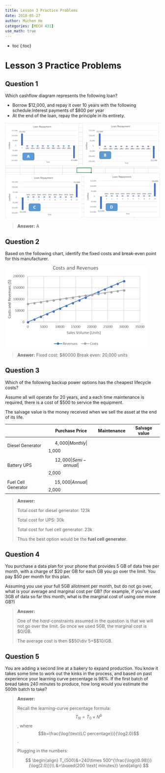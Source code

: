 ```yaml
---
title: Lesson 3 Practice Problems
date: 2018-05-27
author: Muchen He
categories: [MECH 431]
use_math: true
---
```




- toc
{:toc}

# Lesson 3 Practice Problems

## Question 1

Which cashflow diagram represents the following loan?

- Borrow \$12,000, and repay it over 10 years with the following schedule:Interest payments of \$800 per year
- At the end of the loan, repay the principle in its entirety.

![1527480337805](assets/1527480337805.png)

> **Answer:** A



## Question 2

Based on the following chart, identify the fixed costs and break-even point for this manufacturer.

![1527480426025](assets/1527480426025.png)

> **Answer:** Fixed cost: $80000 Break even: 20,000 units



## Question 3

Which of the following backup power options has the cheapest lifecycle costs?

Assume all will operate for 20 years, and a each time maintenance is required, there is a cost of $500 to service the equipment.

The salvage value is the money received when we sell the asset at the end of its life.

|  | Purchase Price      | Maintenance | Salvage value |
| ------------------- | ----------- | ------------- | ------ |
| Diesel Generator    | $$4,000      \vert  Monthly       \vert  $$1,000 |
| Battery UPS         | $$12,000     \vert  Semi-annual   \vert  $$2,000 |
| Fuel Cell Generator | $$15,000     \vert  Annual        \vert  $$2,000 |

> **Answer:**
>
> Total cost for diesel generator: 123k
>
> Total cost for UPS: 30k
>
> Total cost for fuel cell generator: 23k
>
> Thus the best option would be the **fuel cell generator**.



## Question 4

You purchase a data plan for your phone that provides 5 GB of data free per month, with a charge of \$20 per GB for each GB you go over the limit. You pay \$50 per month for this plan.

Assuming you use your full 5GB allotment per month, but do not go over, what is your average and marginal cost per GB? (for example, if you've used 3GB of data so far this month, what is the marginal cost of using one more GB?)

> **Answer:**
>
> One of the *hard*-constraints assumed in the question is that we will not go over the limit. So once we used 5GB, the marginal cost is \$0/GB.
>
> The average cost is then $$\$$50\div 5=$$10/GB.



## Question 5

You are adding a second line at a bakery to expand production. You know it takes some time to work out the kinks in the process, and based on past experience your learning curve percentage is 98%. If the first batch of bread takes 240 minutes to produce, how long would you estimate the 500th batch to take?

> **Answer:**
>
> Recall the learning-curve percentage formula: $$T_N=T_0 \times N^b$$, where $$b=\frac{\log(\text{LC percentage})}{\log2.0}$$.
>
> Plugging in the numbers:
>
> $$
> \begin{align}
> T_{500}&=240\times 500^{\frac{\log{(0.98)}}{\log(2.0)}}\\
> &=\boxed{200 \text{ minutes}}
> \end{align}
> $$
>
